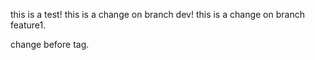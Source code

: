 this is a test!
this is a change on branch dev!
this is a change on branch feature1.

change before tag.
